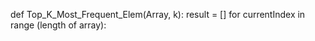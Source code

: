 def Top_K_Most_Frequent_Elem(Array, k):
    result = []
    for currentIndex in range (length of array):
    
